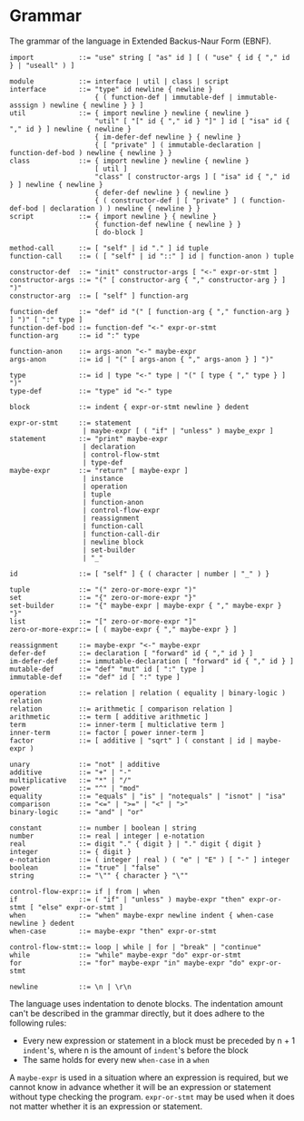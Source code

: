 # Grammar

The grammar of the language in Extended Backus-Naur Form (EBNF).

    import           ::= "use" string [ "as" id ] [ ( "use" { id { "," id } | "useall" ) ]
    
    module           ::= interface | util | class | script
    interface        ::= "type" id newline { newline }
                         { ( function-def | immutable-def | immutable-asssign ) newline { newline } } ]
    util             ::= { import newline } newline { newline } 
                         "util" [ "[" id { "," id } "]" ] id [ "isa" id { "," id } ] newline { newline }
                         { im-defer-def newline } { newline }
                         { [ "private" ] ( immutable-declaration | function-def-bod ) newline { newline } }
    class            ::= { import newline } newline { newline }
                         [ util ]
                         "class" [ constructor-args ] [ "isa" id { "," id } ] newline { newline } 
                         { defer-def newline } { newline }
                         { ( constructor-def | [ "private" ] ( function-def-bod | declaration ) ) newline { newline } }
    script           ::= { import newline } { newline } 
                         { function-def newline { newline } } 
                         [ do-block ]
    
    method-call      ::= [ "self" | id "." ] id tuple
    function-call    ::= ( [ "self" | id "::" ] id | function-anon ) tuple
    
    constructor-def  ::= "init" constructor-args [ "<-" expr-or-stmt ]
    constructor-args ::= "(" [ constructor-arg { "," constructor-arg } ] ")"
    constructor-arg  ::= [ "self" ] function-arg
    
    function-def     ::= "def" id "(" [ function-arg { "," function-arg } ] ")" [ ":" type ]
    function-def-bod ::= function-def "<-" expr-or-stmt
    function-arg     ::= id ":" type
    
    function-anon    ::= args-anon "<-" maybe-expr
    args-anon        ::= id | "(" [ args-anon { "," args-anon } ] ")"
    
    type             ::= id | type "<-" type | "(" [ type { "," type } ] ")"
    type-def         ::= "type" id "<-" type
    
    block            ::= indent { expr-or-stmt newline } dedent
    
    expr-or-stmt     ::= statement 
                      | maybe-expr [ ( "if" | "unless" ) maybe_expr ]
    statement        ::= "print" maybe-expr 
                      | declaration 
                      | control-flow-stmt
                      | type-def
    maybe-expr       ::= "return" [ maybe-expr ] 
                      | instance
                      | operation 
                      | tuple 
                      | function-anon
                      | control-flow-expr 
                      | reassignment 
                      | function-call 
                      | function-call-dir 
                      | newline block
                      | set-builder
                      | "_"
    
    id               ::= [ "self" ] { ( character | number | "_" ) }
    
    tuple            ::= "(" zero-or-more-expr ")"
    set              ::= "{" zero-or-more-expr "}"
    set-builder      ::= "{" maybe-expr | maybe-expr { "," maybe-expr } "}"
    list             ::= "[" zero-or-more-expr "]"
    zero-or-more-expr::= [ ( maybe-expr { "," maybe-expr } ]
    
    reassignment     ::= maybe-expr "<-" maybe-expr
    defer-def        ::= declaration [ "forward" id { "," id } ]
    im-defer-def     ::= immutable-declaration [ "forward" id { "," id } ]
    mutable-def      ::= "def" "mut" id [ ":" type ]
    immutable-def    ::= "def" id [ ":" type ]

    operation        ::= relation | relation ( equality | binary-logic ) relation
    relation         ::= arithmetic [ comparison relation ]
    arithmetic       ::= term [ additive arithmetic ]
    term             ::= inner-term [ multiclative term ]
    inner-term       ::= factor [ power inner-term ]
    factor           ::= [ additive | "sqrt" ] ( constant | id | maybe-expr )
    
    unary            ::= "not" | additive
    additive         ::= "+" | "-"
    multiplicative   ::= "*" | "/"
    power            ::= "^" | "mod"
    equality         ::= "equals" | "is" | "notequals" | "isnot" | "isa"
    comparison       ::= "<=" | ">=" | "<" | ">"
    binary-logic     ::= "and" | "or"
    
    constant         ::= number | boolean | string
    number           ::= real | integer | e-notation
    real             ::= digit "." { digit } | "." digit { digit }
    integer          ::= { digit }
    e-notation       ::= ( integer | real ) ( "e" | "E" ) [ "-" ] integer
    boolean          ::= "true" | "false"
    string           ::= "\"" { character } "\""
                                     
    control-flow-expr::= if | from | when
    if               ::= ( "if" | "unless" ) maybe-expr "then" expr-or-stmt [ "else" expr-or-stmt ]
    when             ::= "when" maybe-expr newline indent { when-case newline } dedent
    when-case        ::= maybe-expr "then" expr-or-stmt
    
    control-flow-stmt::= loop | while | for | "break" | "continue"
    while            ::= "while" maybe-expr "do" expr-or-stmt
    for              ::= "for" maybe-expr "in" maybe-expr "do" expr-or-stmt
    
    newline          ::= \n | \r\n

The language uses indentation to denote blocks. The indentation amount can't be described in the grammar directly, 
but it does adhere to the following rules:

* Every new expression or statement in a block must be preceded by n + 1 `indent`'s, where n is the amount of 
  `indent`'s before the block
* The same holds for every new `when-case` in a `when`

A `maybe-expr` is used in a situation where an expression is required,  but we cannot know in advance whether it will be
an expression or statement without type checking the program.
`expr-or-stmt` may be used when it does not matter whether it is an expression or statement.
               